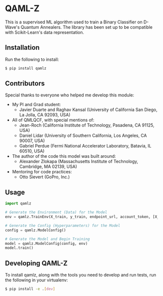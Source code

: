 # QAML-Z
This is a supervised ML algorithm used to train a Binary Classifier on D-Wave's Quantum Annealers. The library has been set up to be compatible with Scikit-Learn's data representation.

## Installation
Run the following to install:
```bash
$ pip install qamlz
```

## Contributors
Special thanks to everyone who helped me develop this module:
- My PI and Grad student:
    - Javier Duarte and Raghav Kansal (University of California San Diego, La Jolla, CA 92093, USA)
- All of QMLQCF, with special mentions of:
    - Jean-Roch (California Institute of Technology, Pasadena, CA 91125, USA)
    - Daniel Lidar (University of Southern California, Los Angeles, CA 90007, USA)
    - Gabriel Perdue (Fermi National Accelerator Laboratory, Batavia, IL 60510, USA)
- The author of the code this model was built around:
    - Alexander Zlokapa (Massachusetts Institute of Technology, Cambridge, MA 02139, USA)
- Mentoring for code practices:
    - Otto Sievert (GoPro, Inc.)

## Usage
```python
import qamlz

# Generate the Environment (Data) for the Model
env = qamlz.TrainEnv(X_train, y_train, endpoint_url, account_token, [X_val, y_val, fidelity])

# Generate the Config (Hyperparameters) for the Model
config = qamlz.ModelConfig()

# Generate the Model and Begin Training
model = qamlz.ModelConfig(config, env)
model.train()
```

## Developing QAML-Z
To install qamlz, along with the tools you need to develop and run tests, run the following in your virtualenv:
```bash
$ pip install -e .[dev]
```